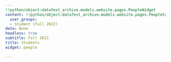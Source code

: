 ```yaml
---
!!python/object:datafest_archive.models.website.pages.PeopleWidget
content: !!python/object:datafest_archive.models.website.pages.PeopleContent
  user_groups:
  - Student (Fall 2022)
date: None
headless: true
subtitle: Fall 2022
title: Students
widget: people

---
```

